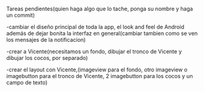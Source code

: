 Tareas pendientes(quien haga algo que lo tache, ponga su nombre y haga un commit)

-cambiar el diseño principal de toda la app, el look and feel de Android además de dejar bonita la interfaz en general(cambiar tambien como se ven los mensajes de la notificacion)

-crear a Vicente(necesitamos un fondo, dibujar el tronco de Vicente y dibujar los cocos, por separado)

-crear el layout con Vicente,(imageview para el fondo, otro imageview o imagebutton para el tronco de Vicente, 2 imagebutton para los cocos y un campo de texto)
